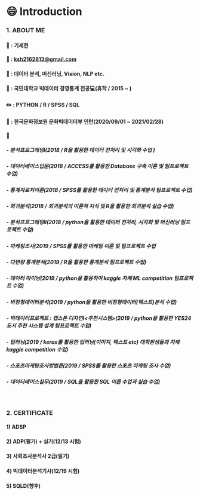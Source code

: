 # :smile: Introduction

### 1. ABOUT ME

#### :name_badge: : 기세현

#### :email: : ksh2162813@gmail.com

#### :pushpin: : 데이터 분석, 머신러닝, Vision, NLP etc.

#### :school: : 국민대학교 빅데이터 경영통계 전공:computer:(휴학 / 2015 ~ )

#### :pencil2: : PYTHON / R / SPSS / SQL

#### :office: : 한국문화정보원 문화빅데이터부 인턴(2020/09/01 ~ 2021/02/28)

#### :book:
##### - 분석프로그래밍Ⅰ(2018 / R을 활용한 데이터 전처리 및 시각화 수업 )
##### - 데이터베이스입문(2018 / ACCESS를 활용한 Database 구축 이론 및 팀프로젝트 수업)
##### - 통계자료처리론(2018 / SPSS를 활용한 데이터 전처리 및 통계분석 팀프로젝트 수업)
##### - 회귀분석(2018 / 회귀분석의 이론적 지식 및 R을 활용한 회귀분석 실습 수업)
##### - 분석프로그래밍Ⅱ(2018 / python을 활용한 데이터 전처리, 시각화 및 머신러닝 팀프로젝트 수업)
##### - 마케팅조사(2019 / SPSS를 활용한 마케팅 이론 및 팀프로젝트 수업
##### - 다변량 통계분석(2019 / R을 활용한 통계분석 팀프로젝트 수업)
##### - 데이터 마이닝(2019 / python을 활용하여 kaggle 자체 ML competition 팀프로젝트 수업)
##### - 비정형데이터분석(2019 / python을 활용한 비정형데이터(텍스트)분석 수업)
##### - 빅데이터프로젝트 : 캡스톤 디자인Ⅰ<추천시스템>(2019 / python을 활용한 YES24 도서 추천 시스템 설계 팀프로젝트 수업)
##### - 딥러닝(2019 / keras를 활용한 딥러닝(이미지, 텍스트 etc) 대학원생들과 자체 kaggle competition 수업)
##### - 스포츠마케팅조사방법론(2019 / SPSS를 활용한 스포츠 마케팅 조사 수업)
##### - 데이터베이스실무(2019 / SQL을 활용한 SQL 이론 수업과 실습 수업)
<br>


### 2. CERTIFICATE<br>
#### 1) ADSP
#### 2) ADP(필기) + 실기(12/13 시험)
#### 3) 사회조사분석사 2급(필기)
#### 4) 빅데이터분석기사(12/19 시험)
#### 5) SQLD(향후)

<!--
**kisehyun/kisehyun** is a ✨ _special_ ✨ repository because its `README.md` (this file) appears on your GitHub profile.
